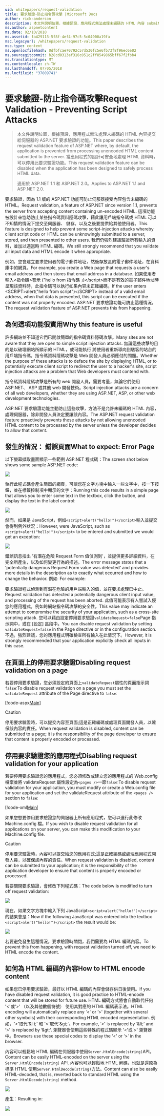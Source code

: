 ```yaml
---
uid: whitepapers/request-validation
title: 要求驗證-防止指令碼攻擊 |Microsoft Docs
author: rick-anderson
description: 本文件說明位置，根據預設，應用程式無法處理未編碼的 HTML 內容 submitt 的 ASP.NET 要求驗證的功能...
ms.author: aspnetcontent
ms.date: 02/10/2010
ms.assetid: fa429113-5f8f-4ef4-97c5-5c04900a19fa
msc.legacyurl: /whitepapers/request-validation
msc.type: content
ms.openlocfilehash: 0dfbfcae70792c57d530fc5e6fb73f8f96ec6e02
ms.sourcegitcommit: b28cd0313af316c051c2ff8549865bff67f2fbb4
ms.translationtype: MT
ms.contentlocale: zh-TW
ms.lasthandoff: 07/05/2018
ms.locfileid: "37809741"
---
```

<a name="request-validation---preventing-script-attacks"></a><span data-ttu-id="71dbb-103">要求驗證-防止指令碼攻擊</span><span class="sxs-lookup"><span data-stu-id="71dbb-103">Request Validation - Preventing Script Attacks</span></span>
====================
> <span data-ttu-id="71dbb-104">本文件說明位置，根據預設，應用程式無法處理未編碼的 HTML 內容提交給伺服器的 ASP.NET 要求驗證的功能。</span><span class="sxs-lookup"><span data-stu-id="71dbb-104">This paper describes the request validation feature of ASP.NET where, by default, the application is prevented from processing unencoded HTML content submitted to the server.</span></span> <span data-ttu-id="71dbb-105">當應用程式的設計可安全地處理 HTML 資料時，可以停用此要求驗證功能。</span><span class="sxs-lookup"><span data-stu-id="71dbb-105">This request validation feature can be disabled when the application has been designed to safely process HTML data.</span></span>
> 
> <span data-ttu-id="71dbb-106">適用於 ASP.NET 1.1 和 ASP.NET 2.0。</span><span class="sxs-lookup"><span data-stu-id="71dbb-106">Applies to ASP.NET 1.1 and ASP.NET 2.0.</span></span>


<span data-ttu-id="71dbb-107">要求驗證，因為 1.1 版的 ASP.NET 功能可防止伺服器接受內容包含未編碼的 HTML。</span><span class="sxs-lookup"><span data-stu-id="71dbb-107">Request validation, a feature of ASP.NET since version 1.1, prevents the server from accepting content containing un-encoded HTML.</span></span> <span data-ttu-id="71dbb-108">這項功能被設計來協助防止某些指令碼資料隱碼攻擊，藉此讓用戶端指令碼或 HTML 可以不知情的情況下提交至伺服器、 儲存，以及之後要提供給其他使用者。</span><span class="sxs-lookup"><span data-stu-id="71dbb-108">This feature is designed to help prevent some script-injection attacks whereby client script code or HTML can be unknowingly submitted to a server, stored, and then presented to other users.</span></span> <span data-ttu-id="71dbb-109">我們仍強烈建議驗證所有輸入的資料，並加以適當時 HTML 編碼。</span><span class="sxs-lookup"><span data-stu-id="71dbb-109">We still strongly recommend that you validate all input data and HTML encode it when appropriate.</span></span>

<span data-ttu-id="71dbb-110">例如，您會建立要求使用者的電子郵件地址，然後存放區的電子郵件地址，在資料庫中的網頁。</span><span class="sxs-lookup"><span data-stu-id="71dbb-110">For example, you create a Web page that requests a user's email address and then stores that email address in a database.</span></span> <span data-ttu-id="71dbb-111">如果使用者輸入&lt;指令碼&gt;警示 ("hello from 指令碼 」)&lt;/script&gt;而不是有效的電子郵件地址時呈現該資料時，此指令碼可以執行如果內容未正確編碼。</span><span class="sxs-lookup"><span data-stu-id="71dbb-111">If the user enters &lt;SCRIPT&gt;alert("hello from script")&lt;/SCRIPT&gt; instead of a valid email address, when that data is presented, this script can be executed if the content was not properly encoded.</span></span> <span data-ttu-id="71dbb-112">ASP.NET 要求驗證功能可防止這種情況。</span><span class="sxs-lookup"><span data-stu-id="71dbb-112">The request validation feature of ASP.NET prevents this from happening.</span></span>

## <a name="why-this-feature-is-useful"></a><span data-ttu-id="71dbb-113">為何這項功能很實用</span><span class="sxs-lookup"><span data-stu-id="71dbb-113">Why this feature is useful</span></span>

<span data-ttu-id="71dbb-114">許多網站並不知道它們已開啟簡單的指令碼資料隱碼攻擊。</span><span class="sxs-lookup"><span data-stu-id="71dbb-114">Many sites are not aware that they are open to simple script injection attacks.</span></span> <span data-ttu-id="71dbb-115">無論這些攻擊的目的是以破壞網站所顯示的 HTML，或可能執行 將使用者重新導向到駭客的站台的用戶端指令碼，指令碼資料隱碼攻擊是 Web 開發人員必須應付的問題。</span><span class="sxs-lookup"><span data-stu-id="71dbb-115">Whether the purpose of these attacks is to deface the site by displaying HTML, or to potentially execute client script to redirect the user to a hacker's site, script injection attacks are a problem that Web developers must contend with.</span></span>

<span data-ttu-id="71dbb-116">指令碼資料隱碼攻擊是所有的 web 開發人員，需要考量，無論它們使用 ASP.NET、 ASP 或其他 web 開發技術。</span><span class="sxs-lookup"><span data-stu-id="71dbb-116">Script injection attacks are a concern of all web developers, whether they are using ASP.NET, ASP, or other web development technologies.</span></span>

<span data-ttu-id="71dbb-117">ASP.NET 要求驗證功能主動防止這些攻擊，方法不是允許未編碼的 HTML 內容，處理伺服器，除非開發人員決定要讓該內容。</span><span class="sxs-lookup"><span data-stu-id="71dbb-117">The ASP.NET request validation feature proactively prevents these attacks by not allowing unencoded HTML content to be processed by the server unless the developer decides to allow that content.</span></span>

## <a name="what-to-expect-error-page"></a><span data-ttu-id="71dbb-118">發生的情況： 錯誤頁面</span><span class="sxs-lookup"><span data-stu-id="71dbb-118">What to expect: Error Page</span></span>

<span data-ttu-id="71dbb-119">以下螢幕擷取畫面顯示一些範例 ASP.NET 程式碼：</span><span class="sxs-lookup"><span data-stu-id="71dbb-119">The screen shot below shows some sample ASP.NET code:</span></span>

![](request-validation/_static/image1.png)

<span data-ttu-id="71dbb-120">執行此程式碼會產生簡單的網頁，可讓您在文字方塊中輸入一些文字中，按一下按鈕，並在標籤控制項中顯示的文字：</span><span class="sxs-lookup"><span data-stu-id="71dbb-120">Running this code results in a simple page that allows you to enter some text in the textbox, click the button, and display the text in the label control:</span></span>

![](request-validation/_static/image2.png)

<span data-ttu-id="71dbb-121">然而，如果是 JavaScript，例如`<script>alert("hello!")</script>`輸入並提交會得到例外狀況：</span><span class="sxs-lookup"><span data-stu-id="71dbb-121">However, were JavaScript, such as `<script>alert("hello!")</script>` to be entered and submitted we would get an exception:</span></span>

![](request-validation/_static/image3.png)

<span data-ttu-id="71dbb-122">錯誤訊息指出 '有潛在危險 Request.Form 值偵測到'，並提供更多詳細資料，在完全所產生，以及如何變更行為的描述。</span><span class="sxs-lookup"><span data-stu-id="71dbb-122">The error message states that a 'potentially dangerous Request.Form value was detected' and provides more details in the description as to exactly what occurred and how to change the behavior.</span></span> <span data-ttu-id="71dbb-123">例如: </span><span class="sxs-lookup"><span data-stu-id="71dbb-123">For example:</span></span>

<span data-ttu-id="71dbb-124">要求驗證程式偵測到有潛在危險的用戶端輸入的值，並在要求處理已中止。</span><span class="sxs-lookup"><span data-stu-id="71dbb-124">Request validation has detected a potentially dangerous client input value, and processing of the request has been aborted.</span></span> <span data-ttu-id="71dbb-125">此值可能表示有人嘗試入侵您的應用程式，例如跨網站指令碼攻擊的安全性。</span><span class="sxs-lookup"><span data-stu-id="71dbb-125">This value may indicate an attempt to compromise the security of your application, such as a cross-site scripting attack.</span></span> <span data-ttu-id="71dbb-126">您可以藉由設定停用要求驗證`validateRequest=false`Page 指示詞中，或在 [設定] 區段中。</span><span class="sxs-lookup"><span data-stu-id="71dbb-126">You can disable request validation by setting `validateRequest=false` in the Page directive or in the configuration section.</span></span> <span data-ttu-id="71dbb-127">不過，強烈建議，您的應用程式明確檢查所有輸入在此情況下。</span><span class="sxs-lookup"><span data-stu-id="71dbb-127">However, it is strongly recommended that your application explicitly check all inputs in this case.</span></span>

## <a name="disabling-request-validation-on-a-page"></a><span data-ttu-id="71dbb-128">在頁面上的停用要求驗證</span><span class="sxs-lookup"><span data-stu-id="71dbb-128">Disabling request validation on a page</span></span>

<span data-ttu-id="71dbb-129">若要停用要求驗證，您必須設定的頁面上`validateRequest`屬性的頁面指示詞`false`:</span><span class="sxs-lookup"><span data-stu-id="71dbb-129">To disable request validation on a page you must set the `validateRequest` attribute of the Page directive to `false`:</span></span>

[!code-aspx[Main](request-validation/samples/sample1.aspx)]

> [!CAUTION]
> <span data-ttu-id="71dbb-130">停用要求驗證時，可以提交內容至頁面;這是正確編碼或處理頁面開發人員，以確保該內容的責任。</span><span class="sxs-lookup"><span data-stu-id="71dbb-130">When request validation is disabled, content can be submitted to a page; it is the responsibility of the page developer to ensure that content is properly encoded or processed.</span></span>

## <a name="disabling-request-validation-for-your-application"></a><span data-ttu-id="71dbb-131">停用要求驗證您的應用程式</span><span class="sxs-lookup"><span data-stu-id="71dbb-131">Disabling request validation for your application</span></span>

<span data-ttu-id="71dbb-132">若要停用要求驗證您的應用程式，您必須修改或建立您的應用程式的 Web.config 檔案並將 validateRequest 屬性設定為`<pages />`一節`false`:</span><span class="sxs-lookup"><span data-stu-id="71dbb-132">To disable request validation for your application, you must modify or create a Web.config file for your application and set the validateRequest attribute of the `<pages />` section to `false`:</span></span>

[!code-xml[Main](request-validation/samples/sample2.xml)]

<span data-ttu-id="71dbb-133">如果您想要停用要求驗證您的伺服器上所有應用程式，您可以進行此修改 Machine.config 檔。</span><span class="sxs-lookup"><span data-stu-id="71dbb-133">If you wish to disable request validation for all applications on your server, you can make this modification to your Machine.config file.</span></span>

> [!CAUTION]
> <span data-ttu-id="71dbb-134">停用要求驗證時，內容可以提交給您的應用程式;這是正確編碼或處理應用程式開發人員，以確保該內容的責任。</span><span class="sxs-lookup"><span data-stu-id="71dbb-134">When request validation is disabled, content can be submitted to your application; it is the responsibility of the application developer to ensure that content is properly encoded or processed.</span></span>

<span data-ttu-id="71dbb-135">若要關閉要求驗證，會修改下列程式碼：</span><span class="sxs-lookup"><span data-stu-id="71dbb-135">The code below is modified to turn off request validation:</span></span>

![](request-validation/_static/image4.png)

<span data-ttu-id="71dbb-136">現在，如果文字方塊中輸入下列 JavaScript`<script>alert("hello!")</script>`的結果會是：</span><span class="sxs-lookup"><span data-stu-id="71dbb-136">Now if the following JavaScript was entered into the textbox `<script>alert("hello!")</script>` the result would be:</span></span>

![](request-validation/_static/image5.png)

<span data-ttu-id="71dbb-137">若要避免發生這種情況，要求驗證時關閉，我們需要為 HTML 編碼內容。</span><span class="sxs-lookup"><span data-stu-id="71dbb-137">To prevent this from happening, with request validation turned off, we need to HTML encode the content.</span></span>

## <a name="how-to-html-encode-content"></a><span data-ttu-id="71dbb-138">如何為 HTML 編碼的內容</span><span class="sxs-lookup"><span data-stu-id="71dbb-138">How to HTML encode content</span></span>

<span data-ttu-id="71dbb-139">如果您已停用要求驗證，最好以 HTML 編碼的內容會儲存供日後使用。</span><span class="sxs-lookup"><span data-stu-id="71dbb-139">If you have disabled request validation, it is good practice to HTML-encode content that will be stored for future use.</span></span> <span data-ttu-id="71dbb-140">HTML 編碼方式將會自動取代任何 '&lt;'或'&gt;' （以及其他數個符號） 使用其對應的 HTML 編碼表示法。</span><span class="sxs-lookup"><span data-stu-id="71dbb-140">HTML encoding will automatically replace any ‘&lt;' or ‘&gt;' (together with several other symbols) with their corresponding HTML encoded representation.</span></span> <span data-ttu-id="71dbb-141">例如，'&lt;'取代'&amp;l t;' 和 '&gt;'取代'&amp;gt;'。</span><span class="sxs-lookup"><span data-stu-id="71dbb-141">For example, ‘&lt;' is replaced by ‘&amp;lt;' and ‘&gt;' is replaced by ‘&amp;gt;'.</span></span> <span data-ttu-id="71dbb-142">瀏覽器會使用這些特殊的程式碼顯示 '&lt;'或'&gt;' 瀏覽器中。</span><span class="sxs-lookup"><span data-stu-id="71dbb-142">Browsers use these special codes to display the ‘&lt;' or ‘&gt;' in the browser.</span></span>

<span data-ttu-id="71dbb-143">內容可以輕鬆地 HTML 編碼在伺服器中使用`Server.HtmlEncode(string)`API。</span><span class="sxs-lookup"><span data-stu-id="71dbb-143">Content can be easily HTML-encoded on the server using the `Server.HtmlEncode(string)` API.</span></span> <span data-ttu-id="71dbb-144">內容也可以輕鬆地 HTML 解碼，也就是還原為標準 HTML 使用`Server.HtmlDecode(string)`方法。</span><span class="sxs-lookup"><span data-stu-id="71dbb-144">Content can also be easily HTML-decoded, that is, reverted back to standard HTML using the `Server.HtmlDecode(string)` method.</span></span>

![](request-validation/_static/image6.png)

<span data-ttu-id="71dbb-145">產生：</span><span class="sxs-lookup"><span data-stu-id="71dbb-145">Resulting in:</span></span>

![](request-validation/_static/image7.png)
